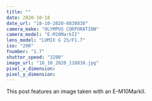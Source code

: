 ```yaml
---
title: ""
date: 2020-10-18
date_url: "18-10-2020-0838838"
camera_make: "OLYMPUS CORPORATION"
camera_model: "E-M10MarkII"
lens_model: "LUMIX G 25/F1.7"
iso: "200"
fnumber: "1.7"
shutter_speed: "3200"
image_url: "18_10_2020_110838.jpg"
pixel_x_dimension: 
pixel_y_dimension: 
---
```


This post features an image taken with an E-M10MarkII.